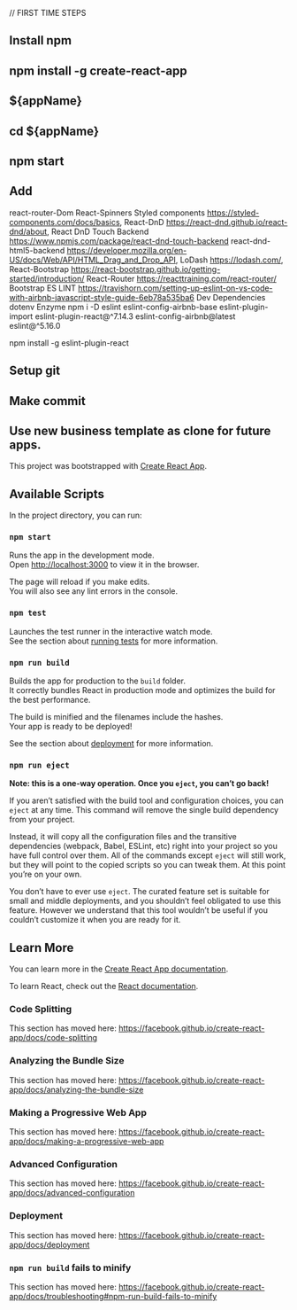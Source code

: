 // FIRST TIME STEPS

## Install npm

## npm install -g create-react-app 

## ${appName}

## cd ${appName}

## npm start

## Add 
react-router-Dom
React-Spinners 
Styled components https://styled-components.com/docs/basics, 
React-DnD https://react-dnd.github.io/react-dnd/about,
React DnD Touch Backend https://www.npmjs.com/package/react-dnd-touch-backend
react-dnd-html5-backend https://developer.mozilla.org/en-US/docs/Web/API/HTML_Drag_and_Drop_API,
LoDash https://lodash.com/,
React-Bootstrap https://react-bootstrap.github.io/getting-started/introduction/
React-Router https://reacttraining.com/react-router/
Bootstrap
ES LINT https://travishorn.com/setting-up-eslint-on-vs-code-with-airbnb-javascript-style-guide-6eb78a535ba6
Dev Dependencies
dotenv
Enzyme
npm i -D eslint eslint-config-airbnb-base eslint-plugin-import
eslint-plugin-react@^7.14.3 eslint-config-airbnb@latest eslint@^5.16.0

npm install -g eslint-plugin-react


## Setup git

## Make commit

## Use new business template as clone for future apps.


This project was bootstrapped with [Create React App](https://github.com/facebook/create-react-app).

## Available Scripts

In the project directory, you can run:

### `npm start`

Runs the app in the development mode.<br />
Open [http://localhost:3000](http://localhost:3000) to view it in the browser.

The page will reload if you make edits.<br />
You will also see any lint errors in the console.

### `npm test`

Launches the test runner in the interactive watch mode.<br />
See the section about [running tests](https://facebook.github.io/create-react-app/docs/running-tests) for more information.

### `npm run build`

Builds the app for production to the `build` folder.<br />
It correctly bundles React in production mode and optimizes the build for the best performance.

The build is minified and the filenames include the hashes.<br />
Your app is ready to be deployed!

See the section about [deployment](https://facebook.github.io/create-react-app/docs/deployment) for more information.

### `npm run eject`

**Note: this is a one-way operation. Once you `eject`, you can’t go back!**

If you aren’t satisfied with the build tool and configuration choices, you can `eject` at any time. This command will remove the single build dependency from your project.

Instead, it will copy all the configuration files and the transitive dependencies (webpack, Babel, ESLint, etc) right into your project so you have full control over them. All of the commands except `eject` will still work, but they will point to the copied scripts so you can tweak them. At this point you’re on your own.

You don’t have to ever use `eject`. The curated feature set is suitable for small and middle deployments, and you shouldn’t feel obligated to use this feature. However we understand that this tool wouldn’t be useful if you couldn’t customize it when you are ready for it.

## Learn More

You can learn more in the [Create React App documentation](https://facebook.github.io/create-react-app/docs/getting-started).

To learn React, check out the [React documentation](https://reactjs.org/).

### Code Splitting

This section has moved here: https://facebook.github.io/create-react-app/docs/code-splitting

### Analyzing the Bundle Size

This section has moved here: https://facebook.github.io/create-react-app/docs/analyzing-the-bundle-size

### Making a Progressive Web App

This section has moved here: https://facebook.github.io/create-react-app/docs/making-a-progressive-web-app

### Advanced Configuration

This section has moved here: https://facebook.github.io/create-react-app/docs/advanced-configuration

### Deployment

This section has moved here: https://facebook.github.io/create-react-app/docs/deployment

### `npm run build` fails to minify

This section has moved here: https://facebook.github.io/create-react-app/docs/troubleshooting#npm-run-build-fails-to-minify
